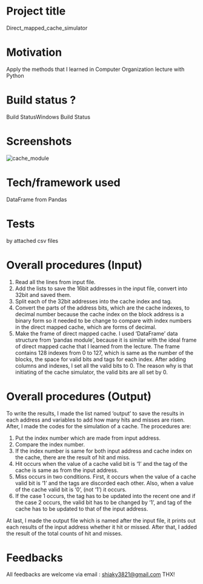 # Project title
Direct_mapped_cache_simulator

# Motivation
Apply the methods that I learned in Computer Organization lecture with Python

# Build status ?
Build StatusWindows Build Status

# Screenshots
![cache_module](https://user-images.githubusercontent.com/60475072/77843118-d17f2e80-71d4-11ea-83cf-5311eaaf696f.jpg)

# Tech/framework used
DataFrame from Pandas

# Tests
by attached csv files

# Overall procedures (Input)
1.  Read all the lines from input file. 
2.  Add the lists to save the 16bit addresses in the input file, convert into 32bit and saved them. 
3. Split each of the 32bit addresses into the cache index and tag. 
4. Convert the parts of the address bits, which are the cache indexes, to decimal number because the cache index on the block address is a binary form so it needed to be change to compare with index numbers in the direct mapped cache, which are forms of decimal. 
5. Make the frame of direct mapped cache. I used ‘DataFrame’ data structure from ‘pandas module’, because it is similar with the ideal frame of direct mapped cache that I learned from the lecture. The frame contains 128 indexes from 0 to 127, which is same as the number of the blocks, the space for valid bits and tags for each index. After adding columns and indexes, I set all the valid bits to 0.  The reason why is that initiating of the cache simulator, the valid bits are all set by 0.

# Overall procedures (Output)

To write the results, I made the list named ‘output’ to save the results in each address and variables to add how many hits and misses are risen. 
After, I made the codes for the simulation of a cache. The procedures are: 
1.	Put the index number which are made from input address.
2.	Compare the index number.
3.	If the index number is same for both input address and cache index on the cache, there are the result of hit and miss.
4.	Hit occurs when the value of a cache valid bit is ‘1’ and the tag of the cache is same as from the input address.
5.	Miss occurs in two conditions. First, it occurs when the value of a cache valid bit is ‘1’ and the tags are discorded each other. Also, when a value of the cache valid bit is ‘0’, (not ‘1’) it occurs.
6.	If the case 1 occurs, the tag has to be updated into the recent one and if the case 2 occurs, the valid bit has to be changed by ‘1’, and tag of the cache has to be updated to that of the input address.

At last, I made the output file which is named after the input file, it prints out each results of the input address whether it hit or missed. 
After that, I added the result of the total counts of hit and misses.

# Feedbacks
All feedbacks are welcome via email : shiaky3821@gmail.com
THX!
